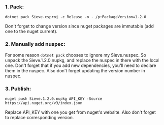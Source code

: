 ### 1. Pack:
```
dotnet pack Sieve.csproj -c Release -o . /p:PackageVersion=1.2.0
```
Don't forget to change version since nuget packages are immutable (add one to the nuget current).

### 2. Manually add nuspec:
For some reason `dotnet pack` chooses to ignore my Sieve.nuspec.
So unpack the Sieve.1.2.0.nupkg, and replace the nuspec in there with the local one.
Don't forget that if you add new dependencies, you'll need to declare them in the nuspec.
Also don't forget updating the version number in nuspec.

### 3. Publish:
```
nuget push Sieve.1.2.0.nupkg API_KEY -Source https://api.nuget.org/v3/index.json
```
Replace API_KEY with one you get from nuget's website.
Also don't forget to replace corresponding version.
